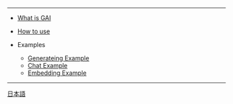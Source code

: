 ----
* [What is GAI](/ "What is GAI")
* [How to use](how-to-use "How to use")


* Examples
  * [Generateing Example](example-generating "Generating Example")
  * [Chat Example](example-chat "Chat Example")
  * [Embedding Example](example-embedding "Embedding Example")
----
<a href="./ja/" target="_self">日本語</a>